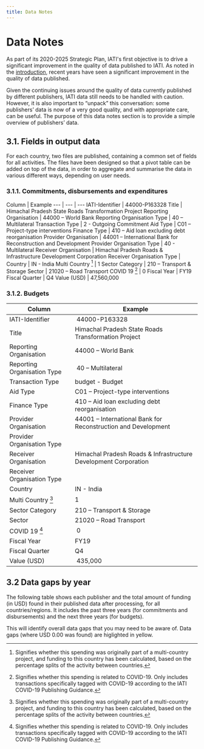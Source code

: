 ```yaml
---
title: Data Notes
---
```


# Data Notes

As part of its 2020-2025 Strategic Plan, IATI's first objective is to drive a significant improvement in the quality of data published to IATI. As noted in the [introduction](/introduction/#_1-1-supporting-partner-country-governments-to-better-access-and-use-iati-data), recent years have seen a significant improvement in the quality of data published.

Given the continuing issues around the quality of data currently published by different publishers, IATI data still needs to be handled with caution. However, it is also important to “unpack” this conversation: some publishers’ data is now of a very good quality, and with appropriate care, can be useful. The purpose of this data notes section is to provide a simple overview of publishers’ data.

## 3.1. Fields in output data

For each country, two files are published, containing a common set of fields for all activities. The files have been designed so that a pivot table can be added on top of the data, in order to aggregate and summarise the data in various different ways, depending on user needs.

### 3.1.1. Commitments, disbursements and expenditures

Column | Example
--- | --- | ---
IATI-Identifier | 44000-P163328
Title | Himachal Pradesh State Roads Transformation Project
Reporting Organisation | 44000 – World Bank
Reporting Organisation Type | 40 – Multilateral
Transaction Type | 2 - Outgoing Commitment
Aid Type | C01 – Project-type interventions
Finance Type | 410 – Aid loan excluding debt reorganisation
Provider Organisation | 44001 – International Bank for Reconstruction and Development
Provider Organisation Type | 40 - Multilateral
Receiver Organisation | Himachal Pradesh Roads & Infrastructure Development Corporation
Receiver Organisation Type |
Country | IN - India
Multi Country [^1] | 1
Sector Category | 210 – Transport & Storage
Sector | 21020 – Road Transport
COVID 19 [^2] | 0
Fiscal Year | FY19
Fiscal Quarter | Q4
Value (USD) | 47,560,000

### 3.1.2. Budgets

Column | Example
--- | ---
IATI-Identifier | 44000-P163328
Title | Himachal Pradesh State Roads Transformation Project
Reporting Organisation | 44000 – World Bank
Reporting Organisation Type | 40 – Multilateral
Transaction Type | budget - Budget
Aid Type | C01 – Project-type interventions
Finance Type | 410 – Aid loan excluding debt reorganisation
Provider Organisation | 44001 – International Bank for Reconstruction and Development
Provider Organisation Type |
Receiver Organisation | Himachal Pradesh Roads & Infrastructure Development Corporation
Receiver Organisation Type | 
Country | IN - India
Multi Country [^1] | 1
Sector Category | 210 – Transport & Storage
Sector | 21020 – Road Transport
COVID 19 [^2] | 0
Fiscal Year | FY19
Fiscal Quarter | Q4
Value (USD) | 435,000


## 3.2 Data gaps by year

The following table shows each publisher and the total amount of funding (in USD) found in their published data after processing, for all countries/regions. It includes the past three years (for commitments and disbursements) and the next three years (for budgets).

This will identify overall data gaps that you may need to be aware of. Data gaps (where USD 0.00 was found) are higlighted in yellow.

<DataGapsYear />

[^1]: Signifies whether this spending was originally part of a multi-country project, and funding to this country has been calculated, based on the percentage splits of the activity between countries.

[^2]: Signifies whether this spending is related to COVID-19. Only includes transactions specifically tagged with COVID-19 according to the IATI COVID-19 Publishing Guidance.

